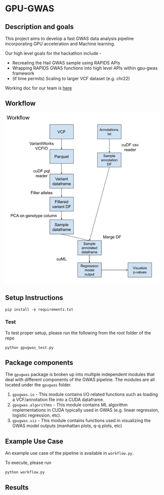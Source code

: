# GPU-GWAS

## Description and goals
This project aims to develop a fast GWAS data analysis pipeline incorporating GPU acceleration and Machine learning.

Our high level goals for the hackathon include - 
* Recreating the Hail GWAS sample using RAPIDS APIs
* Wrapping RAPIDS GWAS functions into high level APIs within gpu-gwas framework
* (if time permits) Scaling to larger VCF dataset (e.g. chr22)

Working doc for our team is [here](https://docs.google.com/document/d/1d_czQ9OE_XqtRw2X67fqCzUvQRriuvWXqTSNLmTAzVE/edit#heading=h.xvl7m2ful8yu)

## Workflow
![Workflow-diagram](images/workflow.png)

## Setup Instructions
```
pip install -e requirements.txt
```

### Test
To test proper setup, please run the following from the root folder of the repo
```
python gpugwas_test.py
```

## Package components
The `gpugwas` package is broken up into multiple independent modules that deal with different components
of the GWAS pipeline. The modules are all located under the `gpugwas` folder.

1. `gpugwas.io` - This module contains I/O related functions such as loading a VCF/annotation file into a CUDA dataframe.
2. `gpugwas.algorithms` - This module contains ML algorithm implementations in CUDA typically used in GWAS (e.g. linear regression, logistic regression, etc).
3. `gpugwas.viz` - This module contains functions used in visualizing the GWAS model outputs (manhattan plots, q-q plots, etc)

## Example Use Case

An example use case of the pipeline is available in `workflow.py`.

To execute, please run
```
python workflow.py
```

## Results

